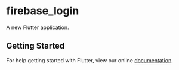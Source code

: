 # firebase_login

A new Flutter application.

## Getting Started

For help getting started with Flutter, view our online
[documentation](https://flutter.io/).
